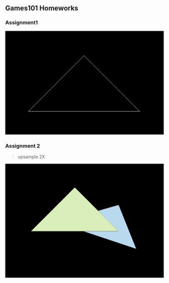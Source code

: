 ## Games101 Homeworks

### Assignment1

![image-20240901201013870](./Assignment1/figure/image.png)

### Assignment 2

> upsample 2X

<img src="./Assignment2/figure/image.png" alt="image-20240901201329635"/>



